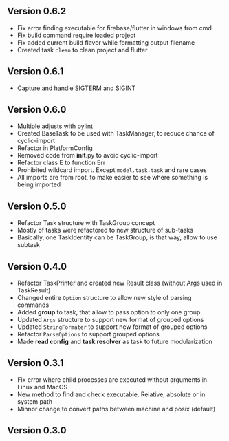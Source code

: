 ## Version 0.6.2
- Fix error finding executable for firebase/flutter in windows from cmd
- Fix build command require loaded project
- Fix added current build flavor while formatting output filename
- Created task `clean` to clean project and flutter

## Version 0.6.1
- Capture and handle SIGTERM and SIGINT

## Version 0.6.0
- Multiple adjusts with pylint
- Created BaseTask to be used with TaskManager, to reduce chance of cyclic-import
- Refactor in PlatformConfig
- Removed code from __init__.py to avoid cyclic-import
- Refactor class E to function Err
- Prohibited wildcard import. Except `model.task.task` and rare cases
- All imports are from root, to make easier to see where something is being imported

## Version 0.5.0
- Refactor Task structure with TaskGroup concept
- Mostly of tasks were refactored to new structure of sub-tasks
- Basically, one TaskIdentity can be TaskGroup, is that way, allow to use subtask

## Version 0.4.0
- Refactor TaskPrinter and created new Result class (without Args used in TaskResult)
- Changed entire `Option` structure to allow new style of parsing commands
- Added **group** to task, that allow to pass option to only one group
- Updated `Args` structure to support new format of grouped options
- Updated `StringFormater` to support new format of grouped options
- Refactor `ParseOptions` to support grouped options
- Made **read config** and **task resolver** as task to future modularization

## Version 0.3.1
- Fix error where child processes are executed without arguments in Linux and MacOS
- New method to find and check executable. Relative, absolute or in system path
- Minnor change to convert paths between machine and posix (default)

## Version 0.3.0